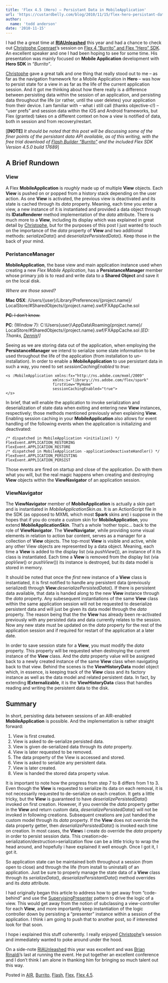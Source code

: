 ```yaml
---
title: 'Flex 4.5 (Hero) – Persistant Data in MobileApplication'
url: 'https://custardbelly.com/blog/2010/11/15/flex-hero-persistant-data-in-mobileapplication/'
author:
  name: 'todd anderson'
date: '2010-11-15'
---
```


I had the a great time at [**RIAUnleashed**](http://riaunleashed.com/) this year and had a chance to check out [Christophe Coenraet](http://coenraets.org/)’s session on [Flex 4 “Burrito” and Flex “Hero” SDK](http://labs.adobe.com/technologies/flashbuilder_burrito/). An excellent speaker and one I had been hoping to see for some time. His presentation was mainly focused on **Mobile Application** development with **Hero SDK** in _“Burrito”_.

[Christophe](http://coenraets.org/) gave a great talk and one thing that really stood out to me – as far as the navigation framework for a Mobile Application in **Hero** – was how to persist state for a view in as far as the life of the current application session. And it got me thinking about how there really is a difference between persisting data within the session of an application, and persisting data throughout the life (or rather, until the user deletes) your application from their device. I am familiar with – what i still call (thanks objective-c!) – “user prefs” and session data within the iOS and Android frameworks, but Flex (granted) takes on a different context on how a view is notified of data, both in session and from recovery/restart.

[**[NOTE]** _It should be noted that this post will be discussing some of the finer points of the persistant data API available, as of this writing, with the free trial download of [Flash Builder “Burrito”](http://labs.adobe.com/technologies/flashbuilder_burrito/) and the included Flex SDK Version 4.5.0 build 17689_]

## A Brief Rundown

### View

A Flex **MobileApplication** is *roughly* made up of multiple **View** objects. Each **View** is pushed on or popped from a history stack depending on the user action. As one **View** is activated, the previous view is deactivated and its state is cached through its _data_ property. Meaning, each time you enter a view, a new instance of it is instantiated and provided a data object through its **IDataRenderer** method implementation of the _data_ attribute. There is much more to a **View**, including its display which was explained in great detail by [Christophe](http://coenraets.org), but for the purposes of this post I just wanted to touch on the importance of the _data_ property of **View** and two additional methods: _serializeData_() and _deserializePersistedData_(). Keep those in the back of your mind.

### PeristanceManager

**MobileApplication**, the base view and main application instance used when creating a new _Flex Mobile Application_, has a **PersistanceManager** member whose primary job is to read and write data to a **Shared Object** and save it on the local disk.

_Where are those saved?_

**Mac OSX**: /Users/{user}/Library/Preferences/{project.name}/  
LocalStore/#SharedObjects/{project.name}.swf/FXAppCache.sol

<del>**PC**: I don’t know.</del>

**PC**: (Window 7): C:\Users\{user}\AppData\Roaming\{project.name}/  
LocalStore/#SharedObjects/{project.name}.swf/FXAppCache.sol _[ED: Thanks, [Dennis](http://www.gread.net/devdesign/)!]_

Seeing as we are storing data out of the application, when employing the **PersistanceManager** we intend to serialize some state information to be used throughout the life of the application (from installation to un-installation). In order to enable a **MobileApplication** to use persistant data in such a way, you need to set _sessionCachingEnabled_ to _true_:
    
    <s :MobileApplication xmlns:fx="http://ns.adobe.com/mxml/2009" 
    					 xmlns:s="library://ns.adobe.com/flex/spark" 
    					 firstView="MyHome" 
    					 sessionCachingEnabled="true">
    </s>

In brief, that will enable the application to invoke serialization and deserialization of state data when exiting and entering new **View** instances, respectively; those methods mentioned previously when explaining **View**. Enabling session caching in your **MobileApplication** also allows for event handling of the following events when the application is initializing and deactivated:
    
    /* dispatched in MobileApplication +initialize() */
    FlexEvent.APPLICATION_RESTORING
    FlexEvent.APPLICATION_RESTORE
    /* dispatched in MobileApplication -applicationDeactivateHandler() */
    FlexEvent.APPLICATION_PERSISTING
    FlexEvent.APPLICATION_PERSIST

Those events are fired on startup and close of the application. Do with them what you will, but the real magic happens when creating and destroying **View** objects within the **ViewNavigator** of an application session.

### ViewNavigator

The **ViewNavigator** member of **MobileApplication** is actually a skin part and is instantiated in _MobileApplicationSkin.as_. It is an ActionScript file in the SDK (as opposed to MXML which most **Spark** skins are) i suppose in the hopes that if you do create a custom skin for **MobileApplication**, you extend **MobileApplicationSkin**. That’s a whole ‘nother topic… back to the role of **ViewNavigator**. The **ViewNavigator**, while providing some visual elements in relation to action bar content, serves as a manager for a collection of **View** objects. The top-most **View** is visible and active, while any other View objects are represented by a data object. Meaning, each time a **View** is added to the display list (via _pushView_()), an instance of it its class is instantiated. Each time a **View** is removed from the display list (via _popView_() or _pushView_()) its instance is destroyed, but its data model is stored in memory.

It should be noted that once the *first* new instance of a **View** class is instantiated, it is first notified to handle any persistent data (previously serialized) through **View**:_deserializePersistedData_(). If there is persistent data available, that data is handed along to the new **View** instance through the _data_ property. Any subesequent instantiations of the same **View** class within the same application session will not be requested to deserialize persistent data and will just be given its data model through the _data_ property. The reason being that the the **View** has already been re-activated previously with any persisted data and data currently relates to the session. Now any new state must be updated on the _data_ property for the rest of the application session and if required for restart of the application at a later date.

In order to save session state for a **View**, you must modify the _data_ property. This property will be requested when destroying the current instance of the **View** class. And the _data_ property value will be assigned back to a newly created instance of the same **View** class when navigating back to that view. Behind the scenes is the **ViewHistoryData** model object which, in essence, is keeping track of the **View** class and its factory instance as well as the data model and related persistent data. In fact, by extending **IExternalizable**, it is the **ViewHistoryData** class that handles reading and writing the persistent data to the disk.

## Summary

In short, persisting data between sessions of an AIR-enabled **MobileApplication** is possible. And the implementation is rather straight forward:

1. View is first created.  
2. View is asked to de-serialize persisted data.  
3. View is given de-serialized data through its _data_ property.  
4. View is later requested to be removed.  
5. The data property of the View is accessed and stored.  
6. View is asked to serialize any persistent data.  
7. View is later created.  
8. View is handed the stored data property value.

It is important to note how the progress from step 7 to 8 differs from 1 to 3. Even though the **View** is requested to serialize its data on each removal, it is not necessarily requested to de-serialize on each creation. It gets a little tricky, but the **View** is guaranteed to have _deserializePersistedData_() invoked on first creation. However, if you override the _data_ property getter in the **View** and return custom data, _deserializePersistedData_() will not be invoked in following creations. Subsequent creations are just handed the custom model through its _data_ property. If the **View** does not override the data property getter, then _deserializePersistedData_() is invoked each time on creation. In most cases, the **View**s i create do override the _data_ property in order to persist session data. This creation>de-serialization/destruction>serialization flow can be a little tricky to wrap the head around, and hopefully i have explained it well enough. Once I got it, I got it.

So application state can be maintained both throughout a session (from open to close) and through the life (from install to uninstall) of an application. Just be sure to properly manage the state data of a **View** class through its _serializeData_(), _deserializePersistantData_() method overrides and its _data_ attribute.

I had originally began this article to address how to get away from “code-behind” and use the [SupervisingPresenter](http://martinfowler.com/eaaDev/SupervisingPresenter.html) pattern to drive the logic of a view. This would get away from the notion of subclassing a view-controller for each **View**, and more importantly keep instantiation of the logic controller down by persisting a “presenter” instance within a session of the application. I think i am going to push that to another post, so if interested look for that soon.

I hope i explained this stuff coherently. I really enjoyed [Christophe](http://coenraets.org/)’s session and immediately wanted to poke around under the hood. 

On a side-note [RIAUnleashed](http://riaunleashed.com/) this year was excellent and was [Brian Rinaldi](http://www.remotesynthesis.com/)’s last at running the event. He put together an excellent conference and I don’t think I am alone in thanking him for bringing so much talent out this way.

Posted in [AIR](https://custardbelly.com/blog/category/air/), [Burrito](https://custardbelly.com/blog/category/burrito/), [Flash](https://custardbelly.com/blog/category/flash/), [Flex](https://custardbelly.com/blog/category/flex/), [Flex 4.5](https://custardbelly.com/blog/category/flex-4-5/).
